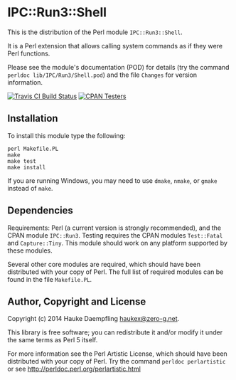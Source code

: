 IPC::Run3::Shell
================

This is the distribution of the Perl module `IPC::Run3::Shell`.

It is a Perl extension that allows calling system commands
as if they were Perl functions.

Please see the module's documentation (POD) for details
(try the command `perldoc lib/IPC/Run3/Shell.pod`)
and the file `Changes` for version information.

[![Travis CI Build Status](https://travis-ci.org/haukex/IPC-Run3-Shell.svg)](https://travis-ci.org/haukex/IPC-Run3-Shell.svg)
[![CPAN Testers](https://badges.zero-g.net/cpantesters/IPC-Run3-Shell.svg)](http://matrix.cpantesters.org/?dist=IPC-Run3-Shell)

Installation
------------

To install this module type the following:

	perl Makefile.PL
	make
	make test
	make install

If you are running Windows, you may need to use `dmake`, `nmake`,
or `gmake` instead of `make`.

Dependencies
------------

Requirements: Perl (a current version is strongly recommended),
and the CPAN module `IPC::Run3`.
Testing requires the CPAN modules `Test::Fatal` and `Capture::Tiny`.
This module should work on any platform supported by these modules.

Several other core modules are required, which should have been
distributed with your copy of Perl. The full list of required
modules can be found in the file `Makefile.PL`.

Author, Copyright and License
-----------------------------

Copyright (c) 2014 Hauke Daempfling <haukex@zero-g.net>.

This library is free software; you can redistribute it and/or modify
it under the same terms as Perl 5 itself.

For more information see the Perl Artistic License,
which should have been distributed with your copy of Perl.
Try the command `perldoc perlartistic` or see
<http://perldoc.perl.org/perlartistic.html>

